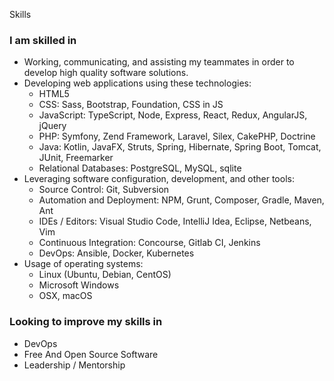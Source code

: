 Skills

### I am skilled in

*   Working, communicating, and assisting my teammates in order to develop high quality software solutions.
*   Developing web applications using these technologies:
    *   HTML5
    *   CSS: Sass, Bootstrap, Foundation, CSS in JS
    *   JavaScript: TypeScript, Node, Express, React, Redux, AngularJS, jQuery
    *   PHP: Symfony, Zend Framework, Laravel, Silex, CakePHP, Doctrine
    *   Java: Kotlin, JavaFX, Struts, Spring, Hibernate, Spring Boot, Tomcat, JUnit, Freemarker
    *   Relational Databases: PostgreSQL, MySQL, sqlite
*   Leveraging software configuration, development, and other tools:
    *   Source Control: Git, Subversion
    *   Automation and Deployment: NPM, Grunt, Composer, Gradle, Maven, Ant
    *   IDEs / Editors: Visual Studio Code, IntelliJ Idea, Eclipse, Netbeans, Vim
    *   Continuous Integration: Concourse, Gitlab CI, Jenkins
    *   DevOps: Ansible, Docker, Kubernetes
*   Usage of operating systems:
    *   Linux (Ubuntu, Debian, CentOS)
    *   Microsoft Windows
    *   OSX, macOS

### Looking to improve my skills in

*   DevOps
*   Free And Open Source Software
*   Leadership / Mentorship